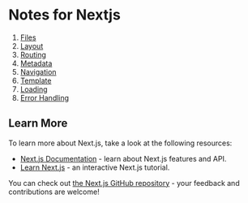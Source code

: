 # Notes for Nextjs

1. [Files](./Frontend/notes/Files.md)
2. [Layout](./Frontend/notes/Layout.md)
3. [Routing](./Frontend/notes/Routing.md)
4. [Metadata](./Frontend/notes/Metadata.md)
5. [Navigation](./Frontend/notes/Navigation.md)
6. [Template](./Frontend/notes/Template.md)
7. [Loading](./Frontend/notes/Loading.md)
7. [Error Handling](./Frontend/notes/Error-handling.md)


## Learn More

To learn more about Next.js, take a look at the following resources:

- [Next.js Documentation](https://nextjs.org/docs) - learn about Next.js features and API.
- [Learn Next.js](https://nextjs.org/learn) - an interactive Next.js tutorial.

You can check out [the Next.js GitHub repository](https://github.com/vercel/next.js/) - your feedback and contributions are welcome!

